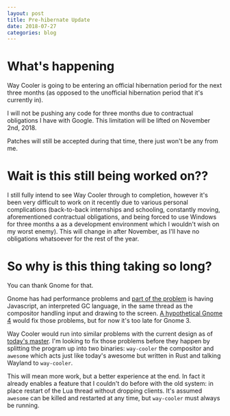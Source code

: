 ```yaml
---
layout: post
title: Pre-hibernate Update
date: 2018-07-27
categories: blog
---
```


# What's happening

Way Cooler is going to be entering an official hibernation period for the next three months (as opposed to the unofficial hibernation period that it's currently in).

I will not be pushing any code for three months due to contractual obligations I have with Google. This limitation will be lifted on November 2nd, 2018.

Patches will still be accepted during that time, there just won't be any from me.

# Wait is this still being worked on??

I still fully intend to see Way Cooler through to completion, however it's been very difficult to work on it recently due to various personal complications (back-to-back internships and schooling, constantly moving, aforementioned contractual obligations, and being forced to use Windows for three months a as a development environment which I wouldn't wish on my worst enemy). This will change in after November, as I'll have no obligations whatsoever for the rest of the year.

# So why is this thing taking so long?
You can thank Gnome for that.

Gnome has had performance problems and [part of the problem](https://anholt.github.io/twivc4/2018/05/30/twiv/) is having Javascript, an interpreted GC language, in the same thread as the compositor handling input and drawing to the screen. [A hypothetical Gnome 4](https://wiki.gnome.org/Initiatives/Wayland/GnomeShell/GnomeShell4) would fix those problems, but for now it's too late for Gnome 3.

Way Cooler would run into similar problems with the current design as of [today's master](https://github.com/way-cooler/way-cooler/tree/46940d02bcef7c6980021da2244b5af8ab085a9e). I'm looking to fix those problems before they happen by splitting the program up into two binaries: `way-cooler` the compositor and `awesome` which acts just like today's awesome but written in Rust and talking Wayland to `way-cooler`.

This will mean more work, but a better experience at the end. In fact it already enables a feature that I couldn't do before with the old system: in place restart of the Lua thread without dropping clients. It's assumed `awesome` can be killed and restarted at any time, but `way-cooler` must always be running.
